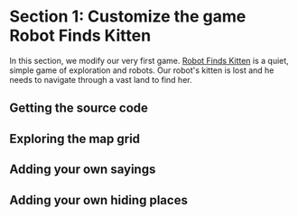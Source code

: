 # Section 1: Customize the game Robot Finds Kitten

In this section, we modify our very first game. [Robot Finds Kitten][rfk] is a
quiet, simple game of exploration and robots. Our robot's kitten is lost and he
needs to navigate through a vast land to find her.

## Getting the source code

## Exploring the map grid

## Adding your own sayings

## Adding your own hiding places
 

[rfk]: http://robotfindskitten.org
